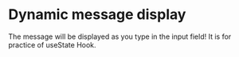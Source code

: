 # Dynamic message display

The message will be displayed as you type in the input field! It is for practice of useState Hook.
